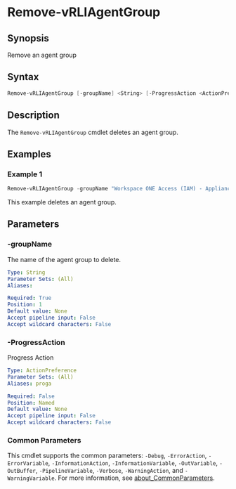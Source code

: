 # Remove-vRLIAgentGroup

## Synopsis

Remove an agent group

## Syntax

```powershell
Remove-vRLIAgentGroup [-groupName] <String> [-ProgressAction <ActionPreference>] [<CommonParameters>]
```

## Description

The `Remove-vRLIAgentGroup` cmdlet deletes an agent group.

## Examples

### Example 1

```powershell
Remove-vRLIAgentGroup -groupName "Workspace ONE Access (IAM) - Appliance Agent Group"
```

This example deletes an agent group.

## Parameters

### -groupName

The name of the agent group to delete.

```yaml
Type: String
Parameter Sets: (All)
Aliases:

Required: True
Position: 1
Default value: None
Accept pipeline input: False
Accept wildcard characters: False
```

### -ProgressAction

Progress Action

```yaml
Type: ActionPreference
Parameter Sets: (All)
Aliases: proga

Required: False
Position: Named
Default value: None
Accept pipeline input: False
Accept wildcard characters: False
```

### Common Parameters

This cmdlet supports the common parameters: `-Debug`, `-ErrorAction`, `-ErrorVariable`, `-InformationAction`, `-InformationVariable`, `-OutVariable`, `-OutBuffer`, `-PipelineVariable`, `-Verbose`, `-WarningAction`, and `-WarningVariable`. For more information, see [about_CommonParameters](http://go.microsoft.com/fwlink/?LinkID=113216).
